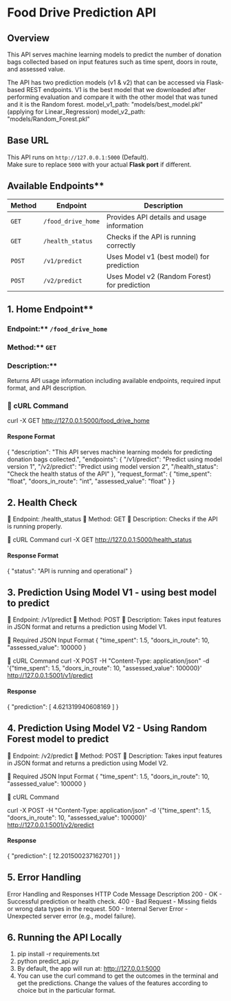 # Food Drive Prediction API

## Overview
This API serves machine learning models to predict the number of donation bags collected based on input features such as time spent, doors in route, and assessed value. 

The API has two prediction models (v1 & v2) that can be accessed via Flask-based REST endpoints. V1 is the best model that we downloaded after performing evaluation and compare it with the other model that was tuned and it is the Random forest.
model_v1_path: "models/best_model.pkl" (applying for Linear_Regression)
model_v2_path: "models/Random_Forest.pkl"
## Base URL
This API runs on `http://127.0.0.1:5000` (Default).  
Make sure to replace `5000` with your actual **Flask port** if different.

## Available Endpoints**
| Method | Endpoint           | Description |
|--------|--------------------|-------------|
| `GET`  | `/food_drive_home` | Provides API details and usage information |
| `GET`  | `/health_status`   | Checks if the API is running correctly |
| `POST` | `/v1/predict`      | Uses Model v1 (best model) for prediction |
| `POST` | `/v2/predict`      | Uses Model v2 (Random Forest) for prediction |

## 1. Home Endpoint**
### Endpoint:** `/food_drive_home`
### Method:** `GET`
### Description:**  
Returns API usage information including available endpoints, required input format, and API description.

### **🔹 cURL Command**
curl -X GET http://127.0.0.1:5000/food_drive_home

#### Respone Format 
{
  "description": "This API serves machine learning models for predicting donation bags collected.",
  "endpoints": {
    "/v1/predict": "Predict using model version 1",
    "/v2/predict": "Predict using model version 2",
    "/health_status": "Check the health status of the API"
  },
  "request_format": {
    "time_spent": "float",
    "doors_in_route": "int",
    "assessed_value": "float"
  }
}

 ## 2. Health Check
🔹 Endpoint: /health_status
🔹 Method: GET
🔹 Description:
Checks if the API is running properly.

🔹 cURL Command
curl -X GET http://127.0.0.1:5000/health_status

#### Response Format 
{
  "status": "API is running and operational"
}

## 3. Prediction Using Model V1 - using best model to predict
🔹 Endpoint: /v1/predict
🔹 Method: POST
🔹 Description:
Takes input features in JSON format and returns a prediction using Model V1.

🔹 Required JSON Input Format
{
  "time_spent": 1.5,
  "doors_in_route": 10,
  "assessed_value": 100000
}

🔹 cURL Command
curl -X POST -H "Content-Type: application/json" -d '{"time_spent": 1.5, "doors_in_route": 10, "assessed_value": 100000}' http://127.0.0.1:5001/v1/predict

#### Response 
{
  "prediction": [
    4.621319940608169
  ]
}

## 4. Prediction Using Model V2 - Using Random Forest model to predict
🔹 Endpoint: /v2/predict
🔹 Method: POST
🔹 Description:
Takes input features in JSON format and returns a prediction using Model V2.

🔹 Required JSON Input Format
{
  "time_spent": 1.5,
  "doors_in_route": 10,
  "assessed_value": 100000
}

🔹 cURL Command

curl -X POST -H "Content-Type: application/json" -d '{"time_spent": 1.5, "doors_in_route": 10, "assessed_value": 100000}' http://127.0.0.1:5001/v2/predict

#### Response 
{
  "prediction": [
    12.201500237162701
  ]
}

## 5. Error Handling
Error Handling and Responses
HTTP Code	 Message	                Description
200	      - OK	                  - Successful prediction or health check.
400       - Bad Request	          - Missing fields or wrong data types in the request.
500	      - Internal Server Error	- Unexpected server error (e.g., model failure).

## 6. Running the API Locally
1. pip install -r requirements.txt
2. python predict_api.py
3. By default, the app will run at: http://127.0.0.1:5000
4. You can use the curl command to get the outcomes in the terminal and get the predictions. Change the values of the features according to choice but in the particular format. 
